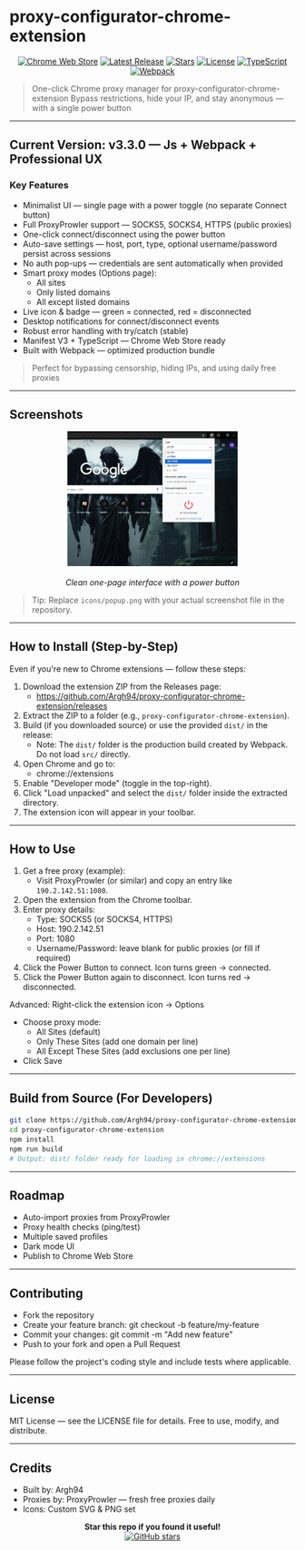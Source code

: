# proxy-configurator-chrome-extension

<div align="center">

[![Chrome Web Store](https://img.shields.io/badge/Chrome-Add%20to%20Chrome-4CAF50?logo=google-chrome&logoColor=white)](https://chrome.google.com/webstore) [![Latest Release](https://img.shields.io/github/v/release/Argh94/ProxyProwler-VPN-Manager?label=Latest%20Release)](https://github.com/Argh94/ProxyProwler-VPN-Manager/releases) [![Stars](https://img.shields.io/github/stars/Argh94/ProxyProwler-VPN-Manager?style=social)](https://github.com/Argh94/ProxyProwler-VPN-Manager/stargazers) [![License](https://img.shields.io/github/license/Argh94/ProxyProwler-VPN-Manager)](https://github.com/Argh94/ProxyProwler-VPN-Manager/blob/main/LICENSE) [![TypeScript](https://img.shields.io/badge/TypeScript-Ready-3178C6?logo=typescript&logoColor=white)](https://www.typescriptlang.org/) [![Webpack](https://img.shields.io/badge/Built%20with-Webpack-8DD6F9?logo=webpack&logoColor=black)](https://webpack.js.org/)

</div>

> One-click Chrome proxy manager for proxy-configurator-chrome-extension
> Bypass restrictions, hide your IP, and stay anonymous — with a single power button

---

## Current Version: v3.3.0 — Js + Webpack + Professional UX

### Key Features
- Minimalist UI — single page with a power toggle (no separate Connect button)  
- Full ProxyProwler support — SOCKS5, SOCKS4, HTTPS (public proxies)  
- One-click connect/disconnect using the power button  
- Auto-save settings — host, port, type, optional username/password persist across sessions  
- No auth pop-ups — credentials are sent automatically when provided  
- Smart proxy modes (Options page):
  - All sites
  - Only listed domains
  - All except listed domains
- Live icon & badge — green = connected, red = disconnected  
- Desktop notifications for connect/disconnect events  
- Robust error handling with try/catch (stable)  
- Manifest V3 + TypeScript — Chrome Web Store ready  
- Built with Webpack — optimized production bundle

> Perfect for bypassing censorship, hiding IPs, and using daily free proxies

---

## Screenshots

<div align="center">
  <img src="icons/popup.png" alt="Popup UI" width="300" />
  <br><br>
  <em>Clean one-page interface with a power button</em>
</div>

> Tip: Replace `icons/popup.png` with your actual screenshot file in the repository.

---

## How to Install (Step-by-Step)

Even if you're new to Chrome extensions — follow these steps:

1. Download the extension ZIP from the Releases page:
   - https://github.com/Argh94/proxy-configurator-chrome-extension/releases
2. Extract the ZIP to a folder (e.g., `proxy-configurator-chrome-extension`).
3. Build (if you downloaded source) or use the provided `dist/` in the release:
   - Note: The `dist/` folder is the production build created by Webpack. Do not load `src/` directly.
4. Open Chrome and go to:
   - chrome://extensions
5. Enable "Developer mode" (toggle in the top-right).
6. Click "Load unpacked" and select the `dist/` folder inside the extracted directory.
7. The extension icon will appear in your toolbar.

---

## How to Use

1. Get a free proxy (example):
   - Visit ProxyProwler (or similar) and copy an entry like `190.2.142.51:1080`.
2. Open the extension from the Chrome toolbar.
3. Enter proxy details:
   - Type: SOCKS5 (or SOCKS4, HTTPS)
   - Host: 190.2.142.51
   - Port: 1080
   - Username/Password: leave blank for public proxies (or fill if required)
4. Click the Power Button to connect. Icon turns green → connected.
5. Click the Power Button again to disconnect. Icon turns red → disconnected.

Advanced: Right-click the extension icon → Options  
- Choose proxy mode:
  - All Sites (default)
  - Only These Sites (add one domain per line)
  - All Except These Sites (add exclusions one per line)  
- Click Save

---

## Build from Source (For Developers)

```bash
git clone https://github.com/Argh94/proxy-configurator-chrome-extension.git
cd proxy-configurator-chrome-extension
npm install
npm run build
# Output: dist/ folder ready for loading in chrome://extensions
```

---

## Roadmap
- Auto-import proxies from ProxyProwler
- Proxy health checks (ping/test)
- Multiple saved profiles
- Dark mode UI
- Publish to Chrome Web Store

---

## Contributing
- Fork the repository
- Create your feature branch: git checkout -b feature/my-feature
- Commit your changes: git commit -m "Add new feature"
- Push to your fork and open a Pull Request

Please follow the project's coding style and include tests where applicable.

---

## License
MIT License — see the LICENSE file for details. Free to use, modify, and distribute.

---

## Credits
- Built by: Argh94  
- Proxies by: ProxyProwler — fresh free proxies daily  
- Icons: Custom SVG & PNG set

<div align="center">
  <strong>Star this repo if you found it useful!</strong><br>
  <a href="https://github.com/Argh94/proxy-configurator-chrome-extension/stargazers">
    <img src="https://img.shields.io/github/stars/Argh94/proxy-configurator-chrome-extension?style=social" alt="GitHub stars">
  </a>
</div>
